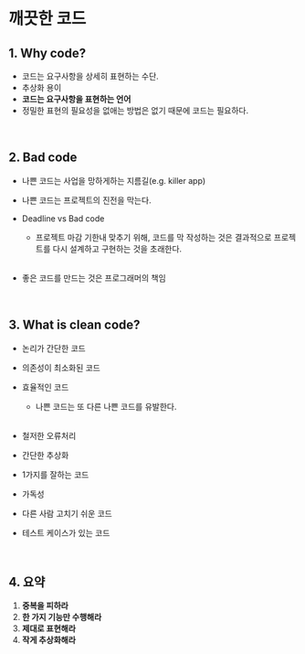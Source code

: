# 깨끗한 코드

## 1. Why code?

- 코드는 요구사항을 상세히 표현하는 수단.
- 추상화 용이
- **코드는 요구사항을 표현하는 언어**
- 정밀한 표현의 필요성을 없애는 방법은 없기 때문에 코드는 필요하다.

<br/>

## 2. Bad code

- 나쁜 코드는 사업을 망하게하는 지름길(e.g. killer app)

- 나쁜 코드는 프로젝트의 진전을 막는다.

- Deadline vs Bad code

  - 프로젝트 마감 기한내 맞추기 위해, 코드를 막 작성하는 것은 결과적으로 프로젝트를 다시 설계하고 구현하는 것을 초래한다.

  <br/>

- 좋은 코드를 만드는 것은 프로그래머의 책임

<br/>

## 3. What is clean code?

- 논리가 간단한 코드

- 의존성이 최소화된 코드

- 효율적인 코드

  - 나쁜 코드는 또 다른 나쁜 코드를 유발한다.

  <br/>

- 철저한 오류처리

- 간단한 추상화

- 1가지를 잘하는 코드

- 가독성

- 다른 사람 고치기 쉬운 코드

- 테스트 케이스가 있는 코드

<br/>

## 4. 요약

1. **중복을 피하라**
2. **한 가지 기능만 수행해라**
3. **제대로 표현해라**
4. **작게 추상화해라**



